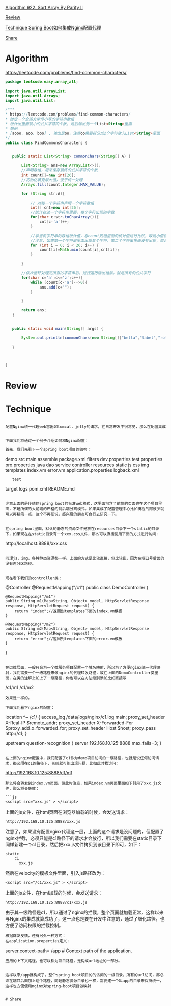 
 [Algorithm 922. Sort Array By Parity II](#algorithm)

 [Review](#review)

 [Technique Spring Boot如何集成Nginx配置代理 ](#technique)

 [Share](#share)


# Algorithm
 https://leetcode.com/problems/find-common-characters/
 
 ```java
package leetcode.easy.array_all;

import java.util.ArrayList;
import java.util.Arrays;
import java.util.List;

/***
 * https://leetcode.com/problems/find-common-characters/
 * 给定一个全英文字母小写的字符串数组
 * 统计出里面最小的公共字符的个数，最后输出到一个List<String>里面
 * 举例
 * [aooo, aoo, boo] , 输出是oo，注意oo需要拆分成2个字符放入List<String>里面
 */
public class FindCommonsCharacters {


    public static List<String> commonChars(String[] A) {

        List<String> ans=new ArrayList<>();
        //声明数组，用来保存最终的公共字符的个数
        int count[]=new int[26];
        //初始化填充最大值，便于统一处理
        Arrays.fill(count,Integer.MAX_VALUE);

        for (String str:A){

            // 对每一个字符串声明一个字符数组
            int[] cnt=new int[26];
            //统计在这一个字符串里面，每个字符出现的字数
            for(char c:str.toCharArray()){
                cnt[c-'a']++;
            }

            //拿当前字符串的数组统计值，与count数组里面的统计值进行比较，取最小值就是公共字符（木桶短板决定）
            //注意，如果第一个字符串里面出现某个字符，第二个字符串里面没有出现，那么取最小值就是没有出现，这一点需要注意
            for (int i = 0; i < 26; i++) {
                count[i]=Math.min(count[i],cnt[i]);
            }

        }

        //依次循环处理完所有的字符串后，进行遍历输出组装，就是所有的公共字符
        for(char c='a';c<='z';c++){
            while (count[c-'a']-->0){
                ans.add(c+"");
            }

        }

        return ans;
    }


    public static void main(String[] args) {

        System.out.println(commonChars(new String[]{"bella","label","roller"}));

    }



}

```

# Review


# Technique

```java

配置Nginx统一代理web容器如tomcat，jetty的请求，在日常开发中很常见，那么在配置集成的时候应该注意些什么呢?


下面我们将通过一个例子介绍如何和Nginx配置：

首先，我们先看下一个spring boot项目的结构：

```
demo
   src
       main
           assemble
                 package.xml
           filters
                 dev.properties
                 test.properties
                 pro.properties
           java
              dao
              service
              controller
           resources
              static
                    js
                    css
                    img
              templates
                    index.vm
                    error.vm
              application.properties
              logback.xml
              
       test       
   target
   logs
   pom.xml
   README.md
```

注意上面的是传统的spring boot的标准web格式，这里面包含了前端的页面也在这个项目里面，不是所谓的大前端的严格的前后端分离模式。如果集成了配置管理中心比如携程的阿波罗就可以再精简一点，这个不再细说，感兴趣的朋友可自行去研究一下。


在spring boot里面，默认的静态的资源文件是放在resources目录下一个static的目录下，如果现在在static目录有一个xxx.css文件，那么可以直接使用下面的方式进行访问：

```
http://localhost:8888/xxx.css
```

同理js，img，各种静态资源都一样。上面的方式是比较直接，但比较乱，因为在端口号后面的没有再分区路径。


现在看下我们的controller类：

```
@Controller
@RequestMapping("/c1")
public class DemoController {

    @RequestMapping("/m1")
    public String m1(Map<String, Object> model, HttpServletResponse response, HttpServletRequest request) {
        return "index";//返回到templates下面的index.vm模板
    }
    
    @RequestMapping("/m2")
    public String m2(Map<String, Object> model, HttpServletResponse response, HttpServletRequest request) {
        return "error";//返回到templates下面的error.vm模板
    }
    
}
```

在运维层面，一般只会为一个微服务项目配置一个域名映射，所以为了方便nginx统一代理映射，我们需要一个一级路径来做nginx的代理转发路径，故在上面的DemoController类里面，在类的注解上加上了一级路径，你也可以在方法级别添加比如直接写
```
/c1/m1
/c1/m2
```
效果是一样的。

下面我们看下nginx的配置：

```
  location ^~ /c1/ {
    access_log  /data/logs/nginx/c1.log  main;
    proxy_set_header   X-Real-IP        $remote_addr;
    proxy_set_header   X-Forwarded-For  $proxy_add_x_forwarded_for;
    proxy_set_header Host $host;
    proxy_pass http://c1;
  }
  
upstream question-recognition {
 server 192.168.10.125:8888 max_fails=3;
}
  
```

在上面的nginx配置中，我们配置了c1作为demo项目访问的一级路径，也就是说任何访问请求，都必须在c1的路径下，否则就可能出现问题，比如此时我访问：
```
http://192.168.10.125:8888/c1/m1
```
那么将会转发到index.vm页面，但此时注意，如果index.vm页面里面如下引用了xxx.js文件，那么将会失效：

```js
<script src="xxx.js" > </script>
```

上面的js文件，在html页面在浏览器加载的时候，会发送请求：
```
http://192.168.10.125:8888/xxx.js
```

注意了，如果没有配置nginx代理这一层，上面的这个请求是没问题的，但配置了nginx拦截，必须只能是c1路径下的请求才会放行，所以我们需要在static目录下同样新建一个c1目录，然后把xxx.js文件拷贝到该目录下即可，如下：

```
static
    c1
      xxx.js

```

然后在velocity的模板文件里面，引入js路径改为：

```
<script src="/c1/xxx.js" > </script>
```
上面的js文件，在html加载的时候，会发送请求：
```
http://192.168.10.125:8888/c1/xxx.js
```
由于其一级路径是c1，所以通过了nginx的拦截，整个页面就加载正常，这样以来与Nginx的集成就算成功了，这一点也是要在开发中注意的，通过了细化路径，也方便了访问权限的拦截控制。

```
根据群友反馈，还有另外一种方式：
在application.properties定义：
```
server.context-path= /app # Context path of the application.
````
应用的上下文路径，也可以称为项目路径，是构成url地址的一部分。


这样以来/app就构成了，整个spring boot项目的的访问的一级目录，所有的url访问，都必须在端口后面加上这个路径，同理静态资源目录也一样，需要建一个叫app的目录来保持统一，这样也方便使用nginx对spring-boot项目做映射


# Share





